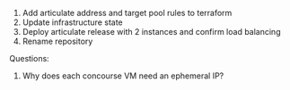 1. Add articulate address and target pool rules to terraform
1. Update infrastructure state
1. Deploy articulate release with 2 instances and confirm load balancing
1. Rename repository

Questions:
1. Why does each concourse VM need an ephemeral IP?
